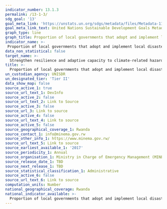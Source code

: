 ```yaml
---
indicator_number: 13.1.3
permalink: /13-1-3/
sdg_goal: '13'
goal_meta_link: 'https://unstats.un.org/sdgs/metadata/files/Metadata-11-01-03.pdf'
goal_meta_link_text: United Nations Sustainable Development Goals Metadata (pdf 894kB)
graph_type: line
graph_title: Proportion of local governments that adopt and implement local disaster risk reduction strategies in line with national disaster risk reduction strategies
indicator_name: >-
 Proportion of local governments that adopt and implement local disaster risk reduction strategies in line with national disaster risk reduction strategies
data_non_statistical: false
target_name: >-
  Strengthen resilience and adaptive capacity to climate-related hazards and natural disasters in all countries
title: >-
  Proportion of local governments that adopt and implement local disaster risk reduction strategies in line with national disaster risk reduction strategies
un_custodian_agency: UNISDR
un_designated_tier: 'Tier II'
data_show_map: false
source_active_1: true
source_url_text_1: DevInfo
source_active_2: false
source_url_text_2: Link to Source
source_active_3: false
source_url_3: Link to source
source_active_4: false
source_url_text_4: Link to source
source_active_5: false
source_geographical_coverage_1: Rwanda
source_contact_1: info@minema.gov.rw
source_other_info_1: https://www.minema.gov.rw/ 
source_url_text_5: Link to source
source_earliest_available_1: '2017'
source_periodicity_1: Annual
source_organisation_1: Ministry in Charge of Emergency Management (MINEMA)
source_release_date_1: TBD
source_next_release_1: TBD
source_statistical_classification_1: Administrative
source_active_6: false
source_url_text_6: Link to source
computation_units: Number
national_geographical_coverage: Rwanda
national_indicator_available: >-
  Proportion of local governments that adopt and implement local disaster risk reduction strategies in line with national disaster risk reduction strategies
---
```

